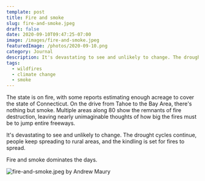 ```yaml
---
template: post
title: Fire and smoke
slug: fire-and-smoke.jpeg
draft: false
date: 2020-09-10T09:47:25-07:00
image: /images/fire-and-smoke.jpeg
featuredImage: /photos/2020-09-10.png
category: Journal
description: It's devastating to see and unlikely to change. The drought cycles continue, people keep spreading to rural areas, and the kindling is set for fires to spread.
tags:
  - wildfires
  - climate change
  - smoke
---
```

The state is on fire, with some reports estimating enough acreage to cover the state of Connecticut. On the drive from Tahoe to the Bay Area, there's nothing but smoke. Multiple areas along 80 show the remnants of fire destruction, leaving nearly unimaginable thoughts of how big the fires must be to jump entire freeways.

It's devastating to see and unlikely to change. The drought cycles continue, people keep spreading to rural areas, and the kindling is set for fires to spread.

Fire and smoke dominates the days.

![fire-and-smoke.jpeg by Andrew Maury](/images/fire-and-smoke.jpeg)
